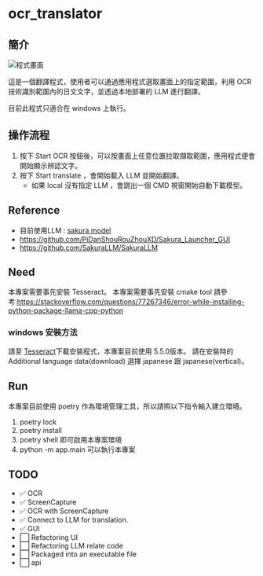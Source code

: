 # ocr_translator
## 簡介
![程式畫面](https://i.imgur.com/5A9o4xW.jpeg)

這是一個翻譯程式，使用者可以通過應用程式選取畫面上的指定範圍，利用 OCR 技術識別範圍內的日文文字，並透過本地部署的 LLM 進行翻譯。

目前此程式只適合在 windows 上執行。

## 操作流程
1. 按下 Start OCR 按鈕後，可以按畫面上任意位置拉取擷取範圍，應用程式便會開始顯示辨認文字。
2. 按下 Start translate ，會開始載入 LLM 並開始翻譯。
    - 如果 local 沒有指定 LLM ，會跳出一個 CMD 視窗開始自動下載模型。

## Reference
* 目前使用LLM : [sakura model](https://huggingface.co/SakuraLLM/Sakura-1.5B-Qwen2.5-v1.0-GGUF)
* https://github.com/PiDanShouRouZhouXD/Sakura_Launcher_GUI
* https://github.com/SakuraLLM/SakuraLLM

## Need
本專案需要事先安裝 Tesseract。
本專案需要事先安裝 cmake tool
請參考:https://stackoverflow.com/questions/77267346/error-while-installing-python-package-llama-cpp-python

### windows 安裝方法
請至 [Tesseract](https://github.com/tesseract-ocr/tesseract)下載安裝程式，本專案目前使用 5.5.0版本。
請在安裝時的 Additional language data(download) 選擇 japanese 跟 japanese(vertical)。
## Run

本專案目前使用 poetry 作為環境管理工具，所以請照以下指令輸入建立環境。
1. poetry lock
2. poetry install
3. poetry shell 即可啟用本專案環境
4. python -m app.main 可以執行本專案
## TODO
- ✅ OCR
- ✅ ScreenCapture
- ✅ OCR with ScreenCapture
- ✅ Connect to LLM for translation.
- ✅ GUI
- ⬜ Refactoring UI
- ⬜ Refactoring LLM relate code
- ⬜ Packaged into an executable file
- ⬜ api